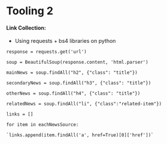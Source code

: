 # Tooling 2

#### Link Collection:

* Using requests + bs4 libraries on python

`response = requests.get('url')`

`soup = BeautifulSoup(response.content, 'html.parser')`

`mainNews = soup.findAll("h2", {"class": "title"})`

`secondaryNews = soup.findAll("h3", {"class": "title"})`

`otherNews = soup.findAll("h4", {"class": "title"})`

`relatedNews = soup.findAll("li", {"class":"related-item"})`

`links = []`

`for item in eachNewsSource:`

    `links.append(item.findAll('a', href=True)[0]['href'])`
